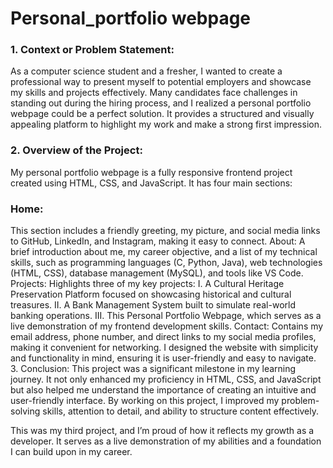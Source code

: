 # Personal_portfolio webpage
<h3>1. Context or Problem Statement:</h3>
As a computer science student and a fresher, I wanted to create a professional way to present myself to potential employers and showcase my skills and projects effectively. Many candidates face challenges in standing out during the hiring process, and I realized a personal portfolio webpage could be a perfect solution. It provides a structured and visually appealing platform to highlight my work and make a strong first impression.

<h3>2. Overview of the Project:</h3>
My personal portfolio webpage is a fully responsive frontend project created using HTML, CSS, and JavaScript. It has four main sections:

<h3>Home:</h3>
This section includes a friendly greeting, my picture, and social media links to GitHub, LinkedIn, and Instagram, making it easy to connect.
                                                                                                                                                                                                                     About: 
A brief introduction about me, my career objective, and a list of my technical skills, such as programming languages (C, Python, Java), web technologies (HTML, CSS), database management (MySQL), and tools like VS Code.
                                                                                                                                                                                                                     Projects: 
Highlights three of my key projects:
I. A Cultural Heritage Preservation Platform focused on showcasing historical and cultural treasures.
II. A Bank Management System built to simulate real-world banking operations.
III. This Personal Portfolio Webpage, which serves as a live demonstration of my frontend development skills.
                                                                                                                                                                                                                     Contact:
                                                                                                                                                                                                                     Contains my email address, phone number, and direct links to my social media profiles, making it convenient for networking.
                                                                                                                                                                                                                      I designed the website with simplicity and functionality in mind, ensuring it is user-friendly and easy to navigate.                                                                                                                                                                                                                                                                                                                                                                          
3. Conclusion:
This project was a significant milestone in my learning journey. It not only enhanced my proficiency in HTML, CSS, and JavaScript but also helped me understand the importance of creating an intuitive and user-friendly interface. By working on this project, I improved my problem-solving skills, attention to detail, and ability to structure content effectively.

This was my third project, and I’m proud of how it reflects my growth as a developer. It serves as a live demonstration of my abilities and a foundation I can build upon in my career.
